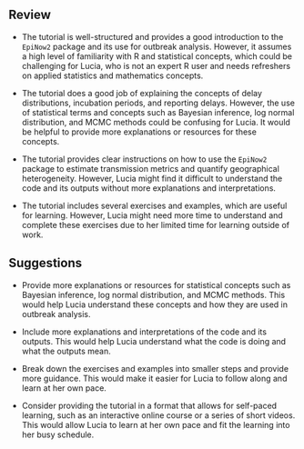 ## Review

- The tutorial is well-structured and provides a good introduction to the `EpiNow2` package and its use for outbreak analysis. However, it assumes a high level of familiarity with R and statistical concepts, which could be challenging for Lucia, who is not an expert R user and needs refreshers on applied statistics and mathematics concepts.

- The tutorial does a good job of explaining the concepts of delay distributions, incubation periods, and reporting delays. However, the use of statistical terms and concepts such as Bayesian inference, log normal distribution, and MCMC methods could be confusing for Lucia. It would be helpful to provide more explanations or resources for these concepts.

- The tutorial provides clear instructions on how to use the `EpiNow2` package to estimate transmission metrics and quantify geographical heterogeneity. However, Lucia might find it difficult to understand the code and its outputs without more explanations and interpretations.

- The tutorial includes several exercises and examples, which are useful for learning. However, Lucia might need more time to understand and complete these exercises due to her limited time for learning outside of work.

## Suggestions

- Provide more explanations or resources for statistical concepts such as Bayesian inference, log normal distribution, and MCMC methods. This would help Lucia understand these concepts and how they are used in outbreak analysis.

- Include more explanations and interpretations of the code and its outputs. This would help Lucia understand what the code is doing and what the outputs mean.

- Break down the exercises and examples into smaller steps and provide more guidance. This would make it easier for Lucia to follow along and learn at her own pace.

- Consider providing the tutorial in a format that allows for self-paced learning, such as an interactive online course or a series of short videos. This would allow Lucia to learn at her own pace and fit the learning into her busy schedule.
